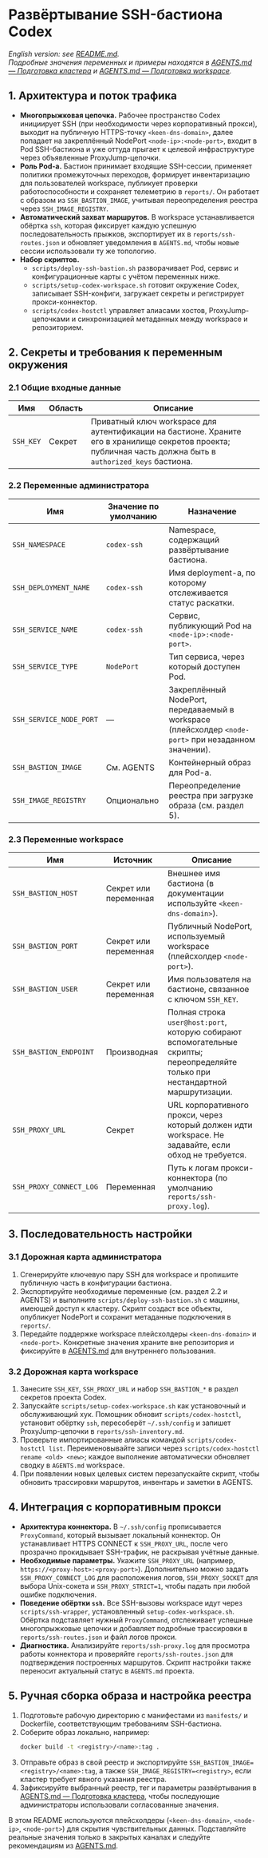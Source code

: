 # Развёртывание SSH-бастиона Codex

*English version: see [README.md](README.md).*  
*Подробные значения переменных и примеры находятся в [AGENTS.md — Подготовка кластера](AGENTS.md#подготовка-кластера) и [AGENTS.md — Подготовка workspace](AGENTS.md#подготовка-workspace).* 

## 1. Архитектура и поток трафика
- **Многопрыжковая цепочка.** Рабочее пространство Codex инициирует SSH (при необходимости через корпоративный прокси), выходит на публичную HTTPS-точку `<keen-dns-domain>`, далее попадает на закреплённый NodePort `<node-ip>:<node-port>`, входит в Pod SSH-бастиона и уже оттуда прыгает к целевой инфраструктуре через объявленные ProxyJump-цепочки.
- **Роль Pod-а.** Бастион принимает входящие SSH-сессии, применяет политики промежуточных переходов, формирует инвентаризацию для пользователей workspace, публикует проверки работоспособности и сохраняет телеметрию в `reports/`. Он работает с образом из `SSH_BASTION_IMAGE`, учитывая переопределения реестра через `SSH_IMAGE_REGISTRY`.
- **Автоматический захват маршрутов.** В workspace устанавливается обёртка `ssh`, которая фиксирует каждую успешную последовательность прыжков, экспортирует их в `reports/ssh-routes.json` и обновляет уведомления в `AGENTS.md`, чтобы новые сессии использовали ту же топологию.
- **Набор скриптов.**
  - `scripts/deploy-ssh-bastion.sh` разворачивает Pod, сервис и конфигурационные карты с учётом переменных ниже.
  - `scripts/setup-codex-workspace.sh` готовит окружение Codex, записывает SSH-конфиги, загружает секреты и регистрирует прокси-коннектор.
  - `scripts/codex-hostctl` управляет алиасами хостов, ProxyJump-цепочками и синхронизацией метаданных между workspace и репозиторием.

## 2. Секреты и требования к переменным окружения
### 2.1 Общие входные данные
| Имя | Область | Описание |
| --- | --- | --- |
| `SSH_KEY` | Секрет | Приватный ключ workspace для аутентификации на бастионе. Храните его в хранилище секретов проекта; публичная часть должна быть в `authorized_keys` бастиона. |

### 2.2 Переменные администратора
| Имя | Значение по умолчанию | Назначение |
| --- | --- | --- |
| `SSH_NAMESPACE` | `codex-ssh` | Namespace, содержащий развёртывание бастиона. |
| `SSH_DEPLOYMENT_NAME` | `codex-ssh` | Имя deployment-а, по которому отслеживается статус раскатки. |
| `SSH_SERVICE_NAME` | `codex-ssh` | Сервис, публикующий Pod на `<node-ip>:<node-port>`. |
| `SSH_SERVICE_TYPE` | `NodePort` | Тип сервиса, через который доступен Pod. |
| `SSH_SERVICE_NODE_PORT` | — | Закреплённый NodePort, передаваемый в workspace (плейсхолдер `<node-port>` при незаданном значении). |
| `SSH_BASTION_IMAGE` | См. AGENTS | Контейнерный образ для Pod-а. |
| `SSH_IMAGE_REGISTRY` | Опционально | Переопределение реестра при загрузке образа (см. раздел 5). |

### 2.3 Переменные workspace
| Имя | Источник | Описание |
| --- | --- | --- |
| `SSH_BASTION_HOST` | Секрет или переменная | Внешнее имя бастиона (в документации используйте `<keen-dns-domain>`). |
| `SSH_BASTION_PORT` | Секрет или переменная | Публичный NodePort, используемый workspace (плейсхолдер `<node-port>`). |
| `SSH_BASTION_USER` | Секрет или переменная | Имя пользователя на бастионе, связанное с ключом `SSH_KEY`. |
| `SSH_BASTION_ENDPOINT` | Производная | Полная строка `user@host:port`, которую собирают вспомогательные скрипты; переопределяйте только при нестандартной маршрутизации. |
| `SSH_PROXY_URL` | Секрет | URL корпоративного прокси, через который должен идти workspace. Не задавайте, если обход не требуется. |
| `SSH_PROXY_CONNECT_LOG` | Переменная | Путь к логам прокси-коннектора (по умолчанию `reports/ssh-proxy.log`). |

## 3. Последовательность настройки
### 3.1 Дорожная карта администратора
1. Сгенерируйте ключевую пару SSH для workspace и пропишите публичную часть в конфигурации бастиона.
2. Экспортируйте необходимые переменные (см. раздел 2.2 и AGENTS) и выполните `scripts/deploy-ssh-bastion.sh` с машины, имеющей доступ к кластеру. Скрипт создаст все объекты, опубликует NodePort и сохранит метаданные подключения в `reports/`.
3. Передайте поддержке workspace плейсхолдеры `<keen-dns-domain>` и `<node-port>`. Конкретные значения храните вне репозитория и фиксируйте в [AGENTS.md](AGENTS.md) для внутреннего пользования.

### 3.2 Дорожная карта workspace
1. Занесите `SSH_KEY`, `SSH_PROXY_URL` и набор `SSH_BASTION_*` в раздел секретов проекта Codex.
2. Запускайте `scripts/setup-codex-workspace.sh` как установочный и обслуживающий хук. Помощник обновит `scripts/codex-hostctl`, установит обёртку `ssh`, пересоберёт `~/.ssh/config` и запишет ProxyJump-цепочки в `reports/ssh-inventory.md`.
3. Проверьте импортированные алиасы командой `scripts/codex-hostctl list`. Переименовывайте записи через `scripts/codex-hostctl rename <old> <new>`; каждое выполнение автоматически обновляет сводку в `AGENTS.md` workspace.
4. При появлении новых целевых систем перезапускайте скрипт, чтобы обновить трассировки маршрутов, инвентарь и заметки в AGENTS.

## 4. Интеграция с корпоративным прокси
- **Архитектура коннектора.** В `~/.ssh/config` прописывается `ProxyCommand`, который вызывает локальный коннектор. Он устанавливает HTTPS CONNECT к `SSH_PROXY_URL`, после чего прозрачно прокидывает SSH-трафик, не раскрывая учётные данные.
- **Необходимые параметры.** Укажите `SSH_PROXY_URL` (например, `https://<proxy-host>:<proxy-port>`). Дополнительно можно задать `SSH_PROXY_CONNECT_LOG` для расположения логов, `SSH_PROXY_SOCKET` для выбора Unix-сокета и `SSH_PROXY_STRICT=1`, чтобы падать при любой ошибке подключения.
- **Поведение обёртки `ssh`.** Все SSH-вызовы workspace идут через `scripts/ssh-wrapper`, установленный `setup-codex-workspace.sh`. Обёртка подставляет нужный `ProxyCommand`, отслеживает успешные многопрыжковые цепочки и добавляет подробные трассировки в `reports/ssh-routes.json` и файл логов прокси.
- **Диагностика.** Анализируйте `reports/ssh-proxy.log` для просмотра работы коннектора и проверяйте `reports/ssh-routes.json` для подтверждения построенных маршрутов. Скрипт настройки также переносит актуальный статус в `AGENTS.md` проекта.

## 5. Ручная сборка образа и настройка реестра
1. Подготовьте рабочую директорию с манифестами из `manifests/` и Dockerfile, соответствующим требованиям SSH-бастиона.
2. Соберите образ локально, например:
   ```bash
   docker build -t <registry>/<name>:tag .
   ```
3. Отправьте образ в свой реестр и экспортируйте `SSH_BASTION_IMAGE=<registry>/<name>:tag`, а также `SSH_IMAGE_REGISTRY=<registry>`, если кластер требует явного указания реестра.
4. Зафиксируйте выбранный реестр, тег и параметры развёртывания в [AGENTS.md — Подготовка кластера](AGENTS.md#подготовка-кластера), чтобы последующие администраторы использовали согласованные значения.

В этом README используются плейсхолдеры (`<keen-dns-domain>`, `<node-ip>`, `<node-port>`) для скрытия чувствительных данных. Подставляйте реальные значения только в закрытых каналах и следуйте рекомендациям из [AGENTS.md](AGENTS.md).
